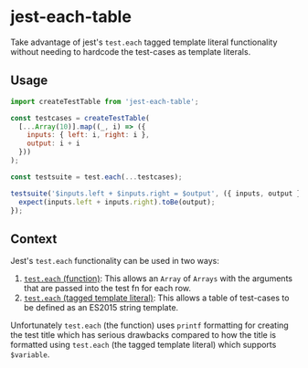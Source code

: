 # jest-each-table

Take advantage of jest's `test.each` tagged template literal functionality
without needing to hardcode the test-cases as template literals.

## Usage

```js
import createTestTable from 'jest-each-table';

const testcases = createTestTable(
  [...Array(10)].map((_, i) => ({
    inputs: { left: i, right: i },
    output: i + i
  }))
);

const testsuite = test.each(...testcases);

testsuite('$inputs.left + $inputs.right = $output', ({ inputs, output }) => {
  expect(inputs.left + inputs.right).toBe(output);
});
```

## Context

Jest's `test.each` functionality can be used in two ways:

1. [`test.each` (function)](https://jestjs.io/docs/en/api#1-testeachtable-name-fn-timeout):
   This allows an `Array` of `Arrays` with the arguments that are passed into
   the test fn for each row.
2. [`test.each` (tagged template literal)](https://jestjs.io/docs/en/api#2-testeach-table-name-fn-timeout):
   This allows a table of test-cases to be defined as an ES2015 string template.

Unfortunately `test.each` (the function) uses `printf` formatting for creating
the test title which has serious drawbacks compared to how the title is
formatted using `test.each` (the tagged template literal) which supports
`$variable`.
